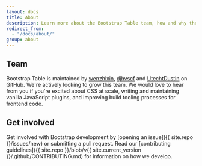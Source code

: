 ```yaml
---
layout: docs
title: About
description: Learn more about the Bootstrap Table team, how and why the project started, and how to get involved.
redirect_from:
  - "/docs/about/"
group: about
---
```


## Team

Bootstrap Table is maintained by [wenzhixin](https://github.com/wenzhixin), [djhvscf](https://github.com/djhvscf) and [UtechtDustin](https://github.com/UtechtDustin) on GitHub. We're actively looking to grow this team. We would love to hear from you if you're excited about CSS at scale, writing and maintaining vanilla JavaScript plugins, and improving build tooling processes for frontend code.

## Get involved

Get involved with Bootstrap development by [opening an issue]({{ site.repo }}/issues/new) or submitting a pull request. Read our [contributing guidelines]({{ site.repo }}/blob/v{{ site.current_version }}/.github/CONTRIBUTING.md) for information on how we develop.
